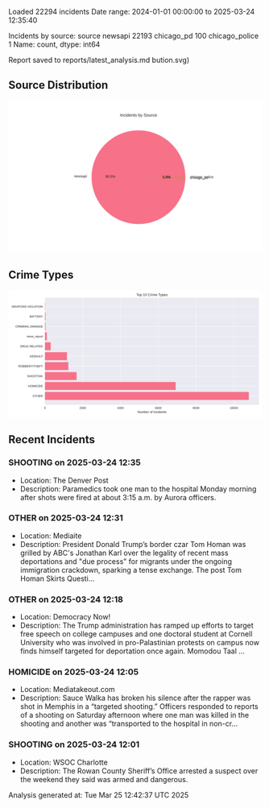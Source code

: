
Loaded 22294 incidents
Date range: 2024-01-01 00:00:00 to 2025-03-24 12:35:40

Incidents by source:
source
newsapi           22193
chicago_pd          100
chicago_police        1
Name: count, dtype: int64

Report saved to reports/latest_analysis.md
bution.svg)

## Source Distribution
![Source Distribution](images/source_distribution.svg)

## Crime Types
![Crime Types](images/crime_types.svg)

## Recent Incidents

### SHOOTING on 2025-03-24 12:35
- Location: The Denver Post
- Description: Paramedics took one man to the hospital Monday morning after shots were fired at about 3:15 a.m. by Aurora officers.


### OTHER on 2025-03-24 12:31
- Location: Mediaite
- Description: President Donald Trump’s border czar Tom Homan was grilled by ABC's Jonathan Karl over the legality of recent mass deportations and "due process" for migrants under the ongoing immigration crackdown, sparking a tense exchange.
The post Tom Homan Skirts Questi…


### OTHER on 2025-03-24 12:18
- Location: Democracy Now!
- Description: The Trump administration has ramped up efforts to target free speech on college campuses and one doctoral student at Cornell University who was involved in pro-Palastinian protests on campus now finds himself targeted for deportation once again. Momodou Taal …


### HOMICIDE on 2025-03-24 12:05
- Location: Mediatakeout.com
- Description: Sauce Walka has broken his silence after the rapper was shot in Memphis in a “targeted shooting.” Officers responded to reports of a shooting on Saturday afternoon where one man was killed in the shooting and another was “transported to the hospital in non-cr…


### SHOOTING on 2025-03-24 12:01
- Location: WSOC Charlotte
- Description: The Rowan County Sheriff’s Office arrested a suspect over the weekend they said was armed and dangerous.

Analysis generated at: Tue Mar 25 12:42:37 UTC 2025

